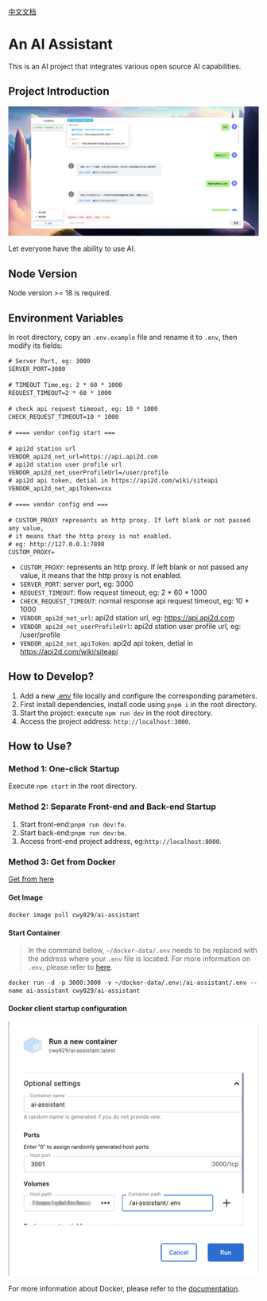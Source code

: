 [中文文档](./README_zh.md)

# An AI Assistant

This is an AI project that integrates various open source AI capabilities.

## Project Introduction

![Screenshot](Screenshots/jietu3.png)

Let everyone have the ability to use AI.

## Node Version

Node version >= 18 is required.

## Environment Variables

In root directory, copy an `.env.example` file and rename it to `.env`, then modify its fields:

```
# Server Port, eg: 3000
SERVER_PORT=3000

# TIMEOUT Time,eg: 2 * 60 * 1000
REQUEST_TIMEOUT=2 * 60 * 1000

# check api request timeout, eg: 10 * 1000
CHECK_REQUEST_TIMEOUT=10 * 1000

# ==== vendor config start ===

# api2d station url
VENDOR_api2d_net_url=https://api.api2d.com
# api2d station user profile url
VENDOR_api2d_net_userProfileUrl=/user/profile
# api2d api token, detial in https://api2d.com/wiki/siteapi
VENDOR_api2d_net_apiToken=xxx

# ==== vendor config end ===

# CUSTOM_PROXY represents an http proxy. If left blank or not passed any value,
# it means that the http proxy is not enabled.
# eg: http://127.0.0.1:7890
CUSTOM_PROXY=
```

- `CUSTOM_PROXY`: represents an http proxy. If left blank or not passed any value, it means that the http proxy is not enabled.
- `SERVER_PORT`: server port, eg: 3000
- `REQUEST_TIMEOUT`: flow request timeout, eg: 2 * 60 * 1000
- `CHECK_REQUEST_TIMEOUT`: normal response api request timeout, eg: 10 * 1000
- `VENDOR_api2d_net_url`: api2d station url, eg: https://api.api2d.com
- `VENDOR_api2d_net_userProfileUrl`: api2d station user profile url, eg: /user/profile
- `VENDOR_api2d_net_apiToken`: api2d api token, detial in https://api2d.com/wiki/siteapi


## How to Develop?

1. Add a new [.env](#environment-variables) file locally and configure the corresponding parameters.
1. First install dependencies, install code using `pnpm i` in the root directory.
1. Start the project: execute `npm run dev` in the root directory.
1. Access the project address: `http://localhost:3000`.

## How to Use?

### Method 1: One-click Startup

Execute `npm start` in the root directory.

### Method 2: Separate Front-end and Back-end Startup

1. Start front-end:`pnpm run dev:fe`.
2. Start back-end:`pnpm run dev:be`.
3. Access front-end project address, eg:`http://localhost:8000`.

### Method 3: Get from Docker

[Get from here](https://hub.docker.com/r/cwy829/ai-assistant)

#### Get Image

```
docker image pull cwy829/ai-assistant
```

#### Start Container

> In the command below, `~/docker-data/.env` needs to be replaced with the address where your `.env` file is located.
> For more information on `.env`, please refer to [here](#environment-variables).

```
docker run -d -p 3000:3000 -v ~/docker-data/.env:/ai-assistant/.env --name ai-assistant cwy829/ai-assistant
```

#### Docker client startup configuration

![docker run](Screenshots/docker-run.png)

For more information about Docker, please refer to the [documentation](./DOCKERHELP.md).
